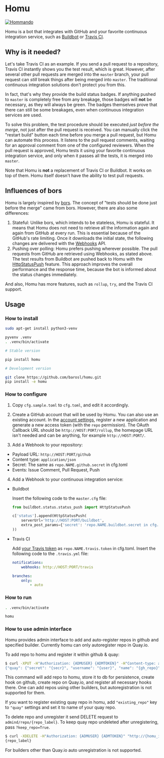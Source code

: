 # Homu

[![Hommando]][Akemi Homura]

Homu is a bot that integrates with GitHub and your favorite continuous
integration service, such as [Buildbot] or [Travis CI].

[Hommando]: https://i.imgur.com/j0jNvHF.png
[Akemi Homura]: https://wiki.puella-magi.net/Homura_Akemi
[Buildbot]: http://buildbot.net/
[Travis CI]: https://travis-ci.org/

## Why is it needed?

Let's take Travis CI as an example. If you send a pull request to a repository,
Travis CI instantly shows you the test result, which is great. However, after
several other pull requests are merged into the `master` branch, your pull
request can *still* break things after being merged into `master`. The
traditional continuous integration solutions don't protect you from this.

In fact, that's why they provide the build status badges. If anything pushed to
`master` is completely free from any breakage, those badges will **not** be
necessary, as they will always be green. The badges themselves prove that there
can still be some breakages, even when continuous integration services are used.

To solve this problem, the test procedure should be executed *just before the
merge*, not just after the pull request is received. You can manually click the
"restart build" button each time before you merge a pull request, but Homu can
automate this process. It listens to the pull request comments, waiting for an
approval comment from one of the configured reviewers. When the pull request is
approved, Homu tests it using your favorite continuous integration service, and
only when it passes all the tests, it is merged into `master`.

Note that Homu is **not** a replacement of Travis CI or Buildbot. It works on
top of them. Homu itself doesn't have the ability to test pull requests.

## Influences of bors

Homu is largely inspired by [bors]. The concept of "tests should be done just
before the merge" came from bors. However, there are also some differences:

1. Stateful: Unlike bors, which intends to be stateless, Homu is stateful. It
   means that Homu does not need to retrieve all the information again and again
   from GitHub at every run. This is essential because of the GitHub's rate
   limiting. Once it downloads the initial state, the following changes are
   delivered with the [Webhooks] API.
2. Pushing over polling: Homu prefers pushing wherever possible. The pull
   requests from GitHub are retrieved using Webhooks, as stated above. The test
   results from Buildbot are pushed back to Homu with the [HttpStatusPush]
   feature. This approach improves the overall performance and the response
   time, because the bot is informed about the status changes immediately.

And also, Homu has more features, such as `rollup`, `try`, and the Travis CI
support.

[bors]: https://github.com/graydon/bors
[Webhooks]: https://developer.github.com/webhooks/
[HttpStatusPush]: http://docs.buildbot.net/current/manual/cfg-statustargets.html#httpstatuspush

## Usage

### How to install

```sh
sudo apt-get install python3-venv

pyvenv .venv
. .venv/bin/activate

# Stable version

pip install homu

# Development version

git clone https://github.com/barosl/homu.git
pip install -e homu
```

### How to configure

1. Copy `cfg.sample.toml` to `cfg.toml`, and edit it accordingly.

2. Create a GitHub account that will be used by Homu. You can also use an
   existing account. In the [account settings][settings], register a new
   application and generate a new access token (with the `repo` permission).
   The OAuth Callback URL should be `http://HOST:PORT/rollup`, the homepage URL
   isn't needed and can be anything, for example `http://HOST:PORT/`.

3. Add a Webhook to your repository:

 - Payload URL: `http://HOST:PORT/github`
 - Content type: `application/json`
 - Secret: The same as `repo.NAME.github.secret` in cfg.toml
 - Events: Issue Comment, Pull Request, Push

4. Add a Webhook to your continuous integration service:

 - Buildbot

   Insert the following code to the `master.cfg` file:

    ```python
    from buildbot.status.status_push import HttpStatusPush

    c['status'].append(HttpStatusPush(
        serverUrl='http://HOST:PORT/buildbot',
        extra_post_params={'secret': 'repo.NAME.buildbot.secret in cfg.toml'},
    ))
    ```

 - Travis CI

   Add [your Travis token][travis] as `repo.NAME.travis.token` in cfg.toml.
   Insert the following code to the `.travis.yml` file:

    ```yaml
    notifications:
        webhooks: http://HOST:PORT/travis

    branches:
        only:
            - auto
    ```

[settings]: https://github.com/settings/applications
[travis]: https://travis-ci.org/profile/info

### How to run

```sh
. .venv/bin/activate

homu
```

### How to use admin interface

Homu provides admin interface to add and auto-register repos in github and specified builder. Currently
homu can only autoregister repo in Quay.io.

To add repo to homu and register it within github & quay:

```sh
$ curl -XPUT -H"Authorization: {ADMUSER} {ADMTOKEN}" -H"Content-type: application/json" -d'{"owner": "{gh_owner}", "name": "{gh_repo}", "reviewers": ["{gh_reviewer}"], "github": {}, "builder": "quay", "quay": {"public": true}}' "http://{HOMU_IP}:{HOMU_PORT}/admin/repo"'
{"quay": {"secret": "{secr}", "username": "{user}", "name": "{gh_repo}", "build_branches": ["master", "develop", "auto"], "ssh": {deploy_key_id}, "public": true, "url": "{quay_repo_url}", "webhooks": "{quay_webhook}"}, "owner": "{gh_owner}", "reviewers": ["{gh_reviewer}"], "builder": "quay", "name": "{gh_repo}", "github": {"secret": "{gh_secret}", "webhook_id": {gh_webhook_id}}, "label": "{repo_label}"}
```

This command will add repo to homu, store it to db for persistence, create hook on github, create repo
on Quay.io, and register all necessary hooks there. One can add repos using other builders, but autoregistration is not supported for them.

If you want to register existing quay repo in homu, add `"existing_repo"` key to `"quay"` settings and set it to name of your quay repo.

To delete repo and unregister it send DELETE request to `admind/repo/{repo_label}`. To keep quay repo undeleted after unregistering, pass `?keep_repo=True`.

```sh
$ curl -XDELETE -H"Authorization: {ADMUSER} {ADMTOKEN}" "http://{homu_ip}:{homu_port}/admin/repo/{repo_label}"
{repo_label}
```

For builders other than Quay.io auto unregistration is not supported.
